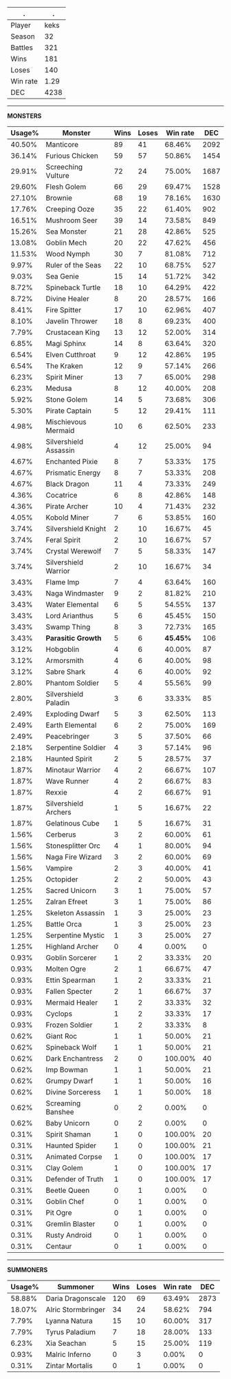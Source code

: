 .|.
|-|-
Player|keks
Season|32
Battles|321
Wins|181
Loses|140
Win rate|1.29
DEC|4238

---
**MONSTERS**

Usage%|Monster|Wins|Loses|Win rate|DEC|
-|-|-|-|-|-|
40.50%|Manticore|89|41|68.46%|2092|
36.14%|Furious Chicken|59|57|50.86%|1454|
29.91%|Screeching Vulture|72|24|75.00%|1687|
29.60%|Flesh Golem|66|29|69.47%|1528|
27.10%|Brownie|68|19|78.16%|1630|
17.76%|Creeping Ooze|35|22|61.40%|902|
16.51%|Mushroom Seer|39|14|73.58%|849|
15.26%|Sea Monster|21|28|42.86%|525|
13.08%|Goblin Mech|20|22|47.62%|456|
11.53%|Wood Nymph|30|7|81.08%|712|
9.97%|Ruler of the Seas|22|10|68.75%|527|
9.03%|Sea Genie|15|14|51.72%|342|
8.72%|Spineback Turtle|18|10|64.29%|422|
8.72%|Divine Healer|8|20|28.57%|166|
8.41%|Fire Spitter|17|10|62.96%|407|
8.10%|Javelin Thrower|18|8|69.23%|400|
7.79%|Crustacean King|13|12|52.00%|314|
6.85%|Magi Sphinx|14|8|63.64%|320|
6.54%|Elven Cutthroat|9|12|42.86%|195|
6.54%|The Kraken|12|9|57.14%|266|
6.23%|Spirit Miner|13|7|65.00%|298|
6.23%|Medusa|8|12|40.00%|208|
5.92%|Stone Golem|14|5|73.68%|306|
5.30%|Pirate Captain|5|12|29.41%|111|
4.98%|Mischievous Mermaid|10|6|62.50%|233|
4.98%|Silvershield Assassin|4|12|25.00%|94|
4.67%|Enchanted Pixie|8|7|53.33%|175|
4.67%|Prismatic Energy|8|7|53.33%|208|
4.67%|Black Dragon|11|4|73.33%|249|
4.36%|Cocatrice|6|8|42.86%|148|
4.36%|Pirate Archer|10|4|71.43%|232|
4.05%|Kobold Miner|7|6|53.85%|160|
3.74%|Silvershield Knight|2|10|16.67%|45|
3.74%|Feral Spirit|2|10|16.67%|57|
3.74%|Crystal Werewolf|7|5|58.33%|147|
3.74%|Silvershield Warrior|2|10|16.67%|34|
3.43%|Flame Imp|7|4|63.64%|160|
3.43%|Naga Windmaster|9|2|81.82%|210|
3.43%|Water Elemental|6|5|54.55%|137|
3.43%|Lord Arianthus|5|6|45.45%|150|
3.43%|Swamp Thing|8|3|72.73%|165|
3.43%|**Parasitic Growth**|5|6|**45.45%**|106|
3.12%|Hobgoblin|4|6|40.00%|87|
3.12%|Armorsmith|4|6|40.00%|98|
3.12%|Sabre Shark|4|6|40.00%|92|
2.80%|Phantom Soldier|5|4|55.56%|99|
2.80%|Silvershield Paladin|3|6|33.33%|85|
2.49%|Exploding Dwarf|5|3|62.50%|113|
2.49%|Earth Elemental|6|2|75.00%|169|
2.49%|Peacebringer|3|5|37.50%|66|
2.18%|Serpentine Soldier|4|3|57.14%|96|
2.18%|Haunted Spirit|2|5|28.57%|37|
1.87%|Minotaur Warrior|4|2|66.67%|107|
1.87%|Wave Runner|4|2|66.67%|83|
1.87%|Rexxie|4|2|66.67%|91|
1.87%|Silvershield Archers|1|5|16.67%|22|
1.87%|Gelatinous Cube|1|5|16.67%|31|
1.56%|Cerberus|3|2|60.00%|61|
1.56%|Stonesplitter Orc|4|1|80.00%|94|
1.56%|Naga Fire Wizard|3|2|60.00%|69|
1.56%|Vampire|2|3|40.00%|41|
1.25%|Octopider|2|2|50.00%|43|
1.25%|Sacred Unicorn|3|1|75.00%|57|
1.25%|Zalran Efreet|3|1|75.00%|86|
1.25%|Skeleton Assassin|1|3|25.00%|23|
1.25%|Battle Orca|1|3|25.00%|23|
1.25%|Serpentine Mystic|1|3|25.00%|27|
1.25%|Highland Archer|0|4|0.00%|0|
0.93%|Goblin Sorcerer|1|2|33.33%|20|
0.93%|Molten Ogre|2|1|66.67%|47|
0.93%|Ettin Spearman|1|2|33.33%|21|
0.93%|Fallen Specter|2|1|66.67%|37|
0.93%|Mermaid Healer|1|2|33.33%|32|
0.93%|Cyclops|1|2|33.33%|17|
0.93%|Frozen Soldier|1|2|33.33%|8|
0.62%|Giant Roc|1|1|50.00%|21|
0.62%|Spineback Wolf|1|1|50.00%|21|
0.62%|Dark Enchantress|2|0|100.00%|40|
0.62%|Imp Bowman|1|1|50.00%|21|
0.62%|Grumpy Dwarf|1|1|50.00%|16|
0.62%|Divine Sorceress|1|1|50.00%|18|
0.62%|Screaming Banshee|0|2|0.00%|0|
0.62%|Baby Unicorn|0|2|0.00%|0|
0.31%|Spirit Shaman|1|0|100.00%|20|
0.31%|Haunted Spider|1|0|100.00%|21|
0.31%|Animated Corpse|1|0|100.00%|17|
0.31%|Clay Golem|1|0|100.00%|17|
0.31%|Defender of Truth|1|0|100.00%|17|
0.31%|Beetle Queen|0|1|0.00%|0|
0.31%|Goblin Chef|0|1|0.00%|0|
0.31%|Pit Ogre|0|1|0.00%|0|
0.31%|Gremlin Blaster|0|1|0.00%|0|
0.31%|Rusty Android|0|1|0.00%|0|
0.31%|Centaur|0|1|0.00%|0|

---
**SUMMONERS**

Usage%|Summoner|Wins|Loses|Win rate|DEC|
-|-|-|-|-|-|
58.88%|Daria Dragonscale|120|69|63.49%|2873|
18.07%|Alric Stormbringer|34|24|58.62%|794|
7.79%|Lyanna Natura|15|10|60.00%|317|
7.79%|Tyrus Paladium|7|18|28.00%|133|
6.23%|Xia Seachan|5|15|25.00%|119|
0.93%|Malric Inferno|0|3|0.00%|0|
0.31%|Zintar Mortalis|0|1|0.00%|0|

